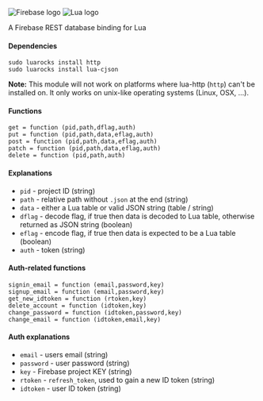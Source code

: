 
![Firebase logo](https://www.gstatic.com/mobilesdk/160503_mobilesdk/logo/2x/firebase_28dp.png) ![Lua logo](http://www.rozek.mobi/Lua/Lua-Logo_64x64.png)

A Firebase REST database binding for Lua

#### Dependencies
```
sudo luarocks install http
sudo luarocks install lua-cjson
```

**Note:** This module will not work on platforms where lua-http (`http`) can't be installed on.
It only works on unix-like operating systems (Linux, OSX, ...).

#### Functions
```
get = function (pid,path,dflag,auth)
put = function (pid,path,data,eflag,auth)
post = function (pid,path,data,eflag,auth)
patch = function (pid,path,data,eflag,auth)
delete = function (pid,path,auth)
```

#### Explanations
- `pid` - project ID (string)
- `path` - relative path without `.json` at the end (string)
- `data` - either a Lua table or valid JSON string (table / string)
- `dflag` - decode flag, if true then data is decoded to Lua table, otherwise returned as JSON string (boolean)
- `eflag` - encode flag, if true then data is expected to be a Lua table (boolean)
- `auth` - token (string)

#### Auth-related functions
```
signin_email = function (email,password,key)
signup_email = function (email,password,key)
get_new_idtoken = function (rtoken,key)
delete_account = function (idtoken,key)
change_password = function (idtoken,password,key)
change_email = function (idtoken,email,key)
```

#### Auth explanations
- `email` - users email (string)
- `password` - user password (string)
- `key` - Firebase project KEY (string)
- `rtoken` - `refresh_token`, used to gain a new ID token (string)
- `idtoken` - user ID token (string)
